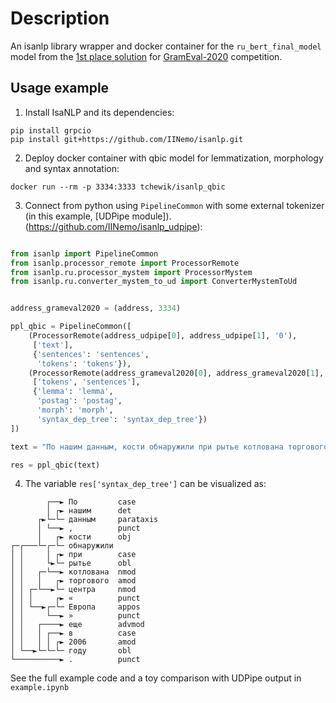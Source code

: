 # Description

An isanlp library wrapper and docker container for the `ru_bert_final_model` model from the [1st place solution](https://github.com/DanAnastasyev/GramEval2020) for [GramEval-2020](https://github.com/dialogue-evaluation/GramEval2020) competition.

## Usage example

1. Install IsaNLP and its dependencies:
```
pip install grpcio
pip install git+https://github.com/IINemo/isanlp.git
```  

2. Deploy docker container with qbic model for lemmatization, morphology and syntax annotation:  
```
docker run --rm -p 3334:3333 tchewik/isanlp_qbic
```  

3. Connect from python using `PipelineCommon` with some external tokenizer (in this example, [UDPipe module]).(https://github.com/IINemo/isanlp_udpipe):  
```python  

from isanlp import PipelineCommon
from isanlp.processor_remote import ProcessorRemote
from isanlp.ru.processor_mystem import ProcessorMystem
from isanlp.ru.converter_mystem_to_ud import ConverterMystemToUd 


address_grameval2020 = (address, 3334)

ppl_qbic = PipelineCommon([
    (ProcessorRemote(address_udpipe[0], address_udpipe[1], '0'),
     ['text'],
     {'sentences': 'sentences',
      'tokens': 'tokens'}),
    (ProcessorRemote(address_grameval2020[0], address_grameval2020[1], '0'),
     ['tokens', 'sentences'],
     {'lemma': 'lemma',
      'postag': 'postag',
      'morph': 'morph',
      'syntax_dep_tree': 'syntax_dep_tree'})
])

text = "По нашим данным, кости обнаружили при рытье котлована торгового центра «Европа» еще в 2006 году."

res = ppl_qbic(text)
```   

4. The variable `res['syntax_dep_tree']` can be visualized as:  

```
        ┌──► По         case
        │ ┌► нашим      det
      ┌►└─└─ данным     parataxis
      │ └──► ,          punct
      │   ┌► кости      obj
┌─┌───└─┌─└─ обнаружили 
│ │     │ ┌► при        case
│ │     └►└─ рытье      obl
│ │   ┌─└──► котлована  nmod
│ │   │   ┌► торгового  amod
│ │ ┌─└──►└─ центра     nmod
│ │ │     ┌► «          punct
│ │ └──►┌─└─ Европа     appos
│ │     └──► »          punct
│ │   ┌────► еще        advmod
│ │   │ ┌──► в          case
│ │   │ │ ┌► 2006       amod
│ └──►└─└─└─ году       obl
└──────────► .          punct
```

See the full example code and a toy comparison with UDPipe output in ``example.ipynb``